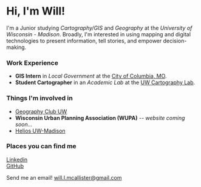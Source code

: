 # Hi, I'm Will!

I'm a Junior studying *Cartography/GIS* and *Geography* at the *University of Wisconsin - Madison*. Broadly, I'm interested in using mapping and digital technologies to present information, tell stories, and empower decision-making.
### Work Experience
- **GIS Intern** in *Local Government* at the [City of Columbia, MO](https://www.como.gov/information-technology/maps/).
- **Student Cartographer** in an *Academic Lab* at the [UW Cartography Lab](https://geography.wisc.edu/cartography/).

### Things I'm involved in
- [Geography Club UW](https://www.geographyclubuw.com/)
- **Wisconsin Urban Planning Association (WUPA)** *-- website coming soon...*
- [Helios UW-Madison](https://heliosuwmadison.org/)

### Places you can find me 
[Linkedin](https://www.linkedin.com/in/wlmcallister/)\
[GitHub](https://github.com/willmcallister)

Send me an email! [will.l.mcallister@gmail.com](mailto:will.l.mcallister@gmail.com)
